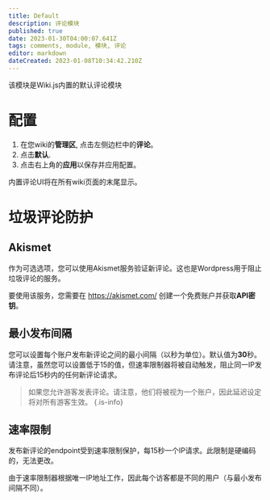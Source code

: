```yaml
---
title: Default
description: 评论模块
published: true
date: 2023-01-30T04:00:07.641Z
tags: comments, module, 模块, 评论
editor: markdown
dateCreated: 2023-01-08T10:34:42.210Z
---
```


该模块是Wiki.js内置的默认评论模块

# 配置


1. 在您wiki的**管理区**, 点击左侧边栏中的**评论**。
1. 点击**默认**.
1. 点击右上角的**应用**以保存并应用配置。

内置评论UI将在所有wiki页面的末尾显示。

# 垃圾评论防护

## Akismet

作为可选选项，您可以使用Akismet服务验证新评论。这也是Wordpress用于阻止垃圾评论的服务。

要使用该服务，您需要在 https://akismet.com/ 创建一个免费账户并获取**API密钥**。

## 最小发布间隔

您可以设置每个账户发布新评论之间的最小间隔（以秒为单位）。默认值为**30**秒。请注意，虽然您可以设置低于15的值，但速率限制器将被自动触发，阻止同一IP发布评论后15秒内的任何新评论请求。

> 如果您允许游客发表评论。请注意，他们将被视为一个账户，因此延迟设定将对所有游客生效。
{.is-info}

## 速率限制

发布新评论的endpoint受到速率限制保护，每15秒一个IP请求。此限制是硬编码的，无法更改。

由于速率限制器根据唯一IP地址工作，因此每个访客都是不同的用户（与最小发布间隔不同）。
